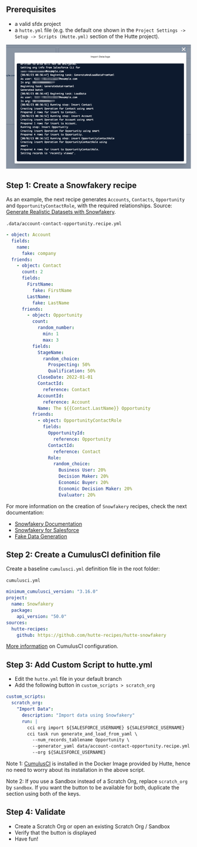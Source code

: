 ## Prerequisites

- a valid sfdx project
- a `hutte.yml` file (e.g. the default one shown in the `Project Settings -> Setup -> Scripts (Hutte.yml)` section of the Hutte project).

![](https://raw.githubusercontent.com/hutte-recipes/hutte-snowfakery/main/docs/images/demo-screenshot-2.png)

## Step 1: Create a Snowfakery recipe

As an example, the next recipe generates `Accounts`, `Contacts`, `Opportunity` and `OpportunityContactRole`, with the required relationships. Source: [Generate Realistic Datasets with Snowfakery](https://medium.com/salesforce-architects/generate-realistic-datasets-with-snowfakery-5349225b033d).

`.data/account-contact-opportunity.recipe.yml`

```yaml
- object: Account
  fields:
    name:
      fake: company
  friends:
    - object: Contact
      count: 2
      fields:
        FirstName:
          fake: FirstName
        LastName:
          fake: LastName
      friends:
        - object: Opportunity
          count:
            random_number:
              min: 1
              max: 3
          fields:
            StageName:
              random_choice:
                Prospecting: 50%
                Qualification: 50%
            CloseDate: 2022-01-01
            ContactId:
              reference: Contact
            AccountId:
              reference: Account
            Name: The ${{Contact.LastName}} Opportunity
          friends:
            - object: OpportunityContactRole
              fields:
                OpportunityId:
                  reference: Opportunity
                ContactId:
                  reference: Contact
                Role:
                  random_choice:
                    Business User: 20%
                    Decision Maker: 20%
                    Economic Buyer: 20%
                    Economic Decision Maker: 20%
                    Evaluator: 20%
```

For more information on the creation of `Snowfakery` recipes, check the next documentation:

- [Snowfakery Documentation](https://snowfakery.readthedocs.io/en/latest/)
- [Snowfakery for Salesforce](https://snowfakery.readthedocs.io/en/latest/salesforce.html)
- [Fake Data Generation](https://snowfakery.readthedocs.io/en/latest/fakedata.html)

## Step 2: Create a CumulusCI definition file

Create a baseline `cumulusci.yml` definition file in the root folder:

`cumulusci.yml`

```yaml
minimum_cumulusci_version: "3.16.0"
project:
  name: Snowfakery
  package:
    api_version: "50.0"
sources:
  hutte-recipes:
    github: https://github.com/hutte-recipes/hutte-snowfakery
```

[More information](https://cumulusci.readthedocs.io/en/stable/config.html) on CumulusCI configuration.

## Step 3: Add Custom Script to hutte.yml

- Edit the `hutte.yml` file in your default branch
- Add the following button in `custom_scripts > scratch_org`

```yaml
custom_scripts:
  scratch_org:
    "Import Data":
      description: "Import data using Snowfakery"
      run: |
        cci org import ${SALESFORCE_USERNAME} ${SALESFORCE_USERNAME}
        cci task run generate_and_load_from_yaml \
          --num_records_tablename Opportunity \
          --generator_yaml data/account-contact-opportunity.recipe.yml \
          --org ${SALESFORCE_USERNAME}
```

Note 1: [CumulusCI](https://cumulusci.readthedocs.io/en/stable/intro.html) is installed in the Docker Image provided by Hutte, hence no need to worry about its installation in the above script.

Note 2: If you use a Sandbox instead of a Scratch Org, replace `scratch_org` by `sandbox`. If you want the button to be available for both, duplicate the section using both of the keys.

## Step 4: Validate

- Create a Scratch Org or open an existing Scratch Org / Sandbox
- Verify that the button is displayed
- Have fun!
